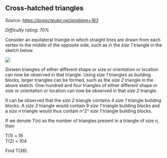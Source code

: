 Cross-hatched triangles
-----------------------

*Source: https://projecteuler.net/problem=163*


*Difficulty rating: 70%*

Consider an equilateral triangle in which straight lines are drawn from
each vertex to the middle of the opposite side, such as in the *size 1*
triangle in the sketch below.

![](project/images/p163.gif)

Sixteen triangles of either different shape or size or orientation or
location can now be observed in that triangle. Using *size 1* triangles
as building blocks, larger triangles can be formed, such as the *size 2*
triangle in the above sketch. One-hundred and four triangles of either
different shape or size or orientation or location can now be observed
in that *size 2* triangle.

It can be observed that the *size 2* triangle contains 4 *size 1*
triangle building blocks. A *size 3* triangle would contain 9 *size 1*
triangle building blocks and a *size n* triangle would thus contain
*n^2^ size 1* triangle building blocks.

If we denote T(n) as the number of triangles present in a triangle of
*size n*, then

T(1) = 16\
 T(2) = 104

Find T(36).
